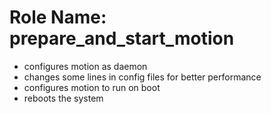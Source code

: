 Role Name: prepare_and_start_motion
===================================

- configures motion as daemon
- changes some lines in config files for better performance
- configures motion to run on boot
- reboots the system
